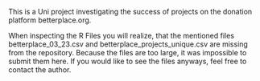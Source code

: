 This is a Uni project investigating the success of projects on the donation platform betterplace.org.

When inspecting the R Files you will realize, that the mentioned files betterplace_03_23.csv and betterplace_projects_unique.csv are missing from the repository. Because the files are too large, it was impossible to submit them here. If you would like to see the files anyways, feel free to contact the author. 

